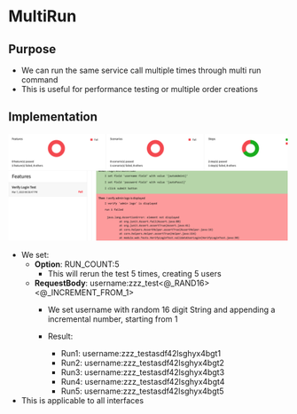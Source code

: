 # MultiRun

## Purpose

* We can run the same service call multiple times through multi run command
* This is useful for performance testing or multiple order creations

## Implementation

![](../../.gitbook/assets/image%20%2891%29.png)

* We set:
  * **Option**: RUN\_COUNT:5
    * This will rerun the test 5 times, creating 5 users
  * **RequestBody**: username:zzz\_test&lt;@\_RAND16&gt;&lt;@\_INCREMENT\_FROM\_1&gt;
    * We set username with random 16 digit String and appending a incremental number, starting from 1
    * Result:

      * Run1:  username:zzz\_testasdf42lsghyx4bgt1
      * Run2: username:zzz\_testasdf42lsghyx4bgt2
      * Run3: username:zzz\_testasdf42lsghyx4bgt3
      * Run4: username:zzz\_testasdf42lsghyx4bgt4
      * Run5: username:zzz\_testasdf42lsghyx4bgt5
* This is applicable to all interfaces



